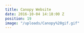 ```yaml
---
title: Canopy Website
date: 2016-10-04 14:18:00 Z
position: 19
image: "/uploads/Canopy%20gif.gif"
---
```


